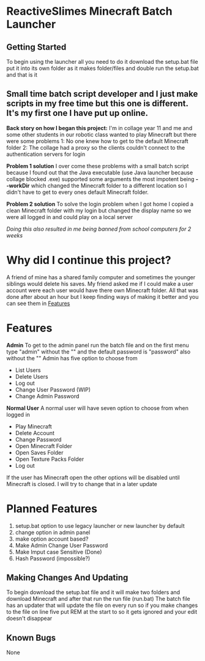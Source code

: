 
# **ReactiveSlimes Minecraft Batch Launcher**

## Getting Started
To begin using the launcher all you need to do it download the setup.bat file put it into its own folder as it makes folder/files and double run the setup.bat and that is it

## Small time batch script developer and I just make scripts in my free time but this one is different. It's my first one I have put up online.

**Back story on how I began this project:**
I'm in collage year 11 and me and some other students in our robotic class wanted to play Minecraft but there were some problems
1: No one knew how to get to the default Minecraft folder 
2: The collage had a proxy so the clients couldn't connect to the authentication servers for login

**Problem 1 solution**
I over come these problems with a small batch script because I found out that the Java executable  (use Java launcher because collage blocked .exe) supported some arguments the most impotent being  **--workDir**  which changed the Minecraft folder to a different location so I didn't have to get to every ones default Minecraft folder.

**Problem 2 solution**
To solve the login problem when I got home I copied a clean Minecraft folder with my login but changed the 
display name so we were all logged in and could play on a local server

*Doing this also resulted in me being banned from school computers for 2 weeks*

# Why did I continue this project?

A friend of mine has a shared family computer and sometimes the younger siblings would delete his saves. My friend asked me if I could make a user account were each user would have there own Minecraft folder. All that was done after about an hour but I keep finding ways of making it better and you can see them in [Features](#features)


# Features
**Admin**
To get to the admin panel run the batch file and on the first menu type "admin" without the "" and the default password is "password" also without the ""
Admin has five option to choose from

 - List Users
 - Delete Users
 - Log out
 - Change User Password (WIP)
 - Change Admin Password

**Normal User**
A normal user will have seven option to choose from when logged in

 - Play Minecraft
 - Delete Account
 - Change Password
 - Open Minecraft Folder
 - Open Saves Folder 
 - Open Texture Packs Folder
 - Log out

If the user has Minecraft open the other options will be disabled until Minecraft is closed. I will try to change that in a later update

# Planned Features

 1. setup.bat option to use legacy launcher or new launcher by default
 2. change option in admin panel
 3. make option account based?
 4. Make Admin Change User Password
 5. Make Imput case Sensitive (Done)
 6. Hash Password (impossible?)

## Making Changes And Updating

To begin download the setup.bat file and it will make two folders and download Minecraft and after that run the run file (run.bat)
The batch file has an updater that will update the file on every run so if you make changes to the file on line five put REM at the start to so it gets ignored and your edit doesn't disappear

## Known Bugs
None
